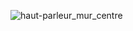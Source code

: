 
![haut-parleur_mur_centre](https://user-images.githubusercontent.com/112189073/236200374-69dcfba1-19a3-4d9b-99b4-ee61d2fb7e22.png)
